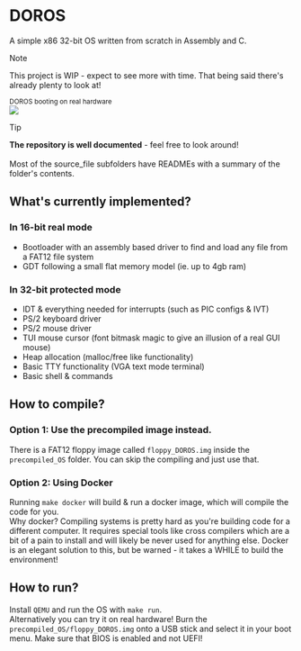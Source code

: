# DOROS
A simple x86 32-bit OS written from scratch in Assembly and C.
>[!NOTE]
This project is WIP - expect to see more with time. That being said there's already plenty to look at!

<sub> DOROS booting on real hardware </sub><br>
<img src="https://github.com/susikohmelo/DOROS/blob/main/readme_files/doros_boot.gif"/>

>[!TIP]
**The repository is well documented** - feel free to look around!<br><br>
Most of the source_file subfolders have READMEs with a summary of the folder's contents.<br>


## What's currently implemented?
### In 16-bit real mode
- Bootloader with an assembly based driver to find and load any file from a FAT12 file system
- GDT following a small flat memory model (ie. up to 4gb ram)
### In 32-bit protected mode
- IDT & everything needed for interrupts (such as PIC configs & IVT)
- PS/2 keyboard driver
- PS/2 mouse driver
- TUI mouse cursor (font bitmask magic to give an illusion of a real GUI mouse)
- Heap allocation (malloc/free like functionality)
- Basic TTY functionality (VGA text mode terminal)
- Basic shell & commands

## How to compile?

### Option 1: Use the precompiled image instead.
There is a FAT12 floppy image called `floppy_DOROS.img` inside the `precompiled_OS` folder. You can skip the compiling and just use that.

### Option 2: Using Docker
Running `make docker` will build & run a docker image, which will compile the code for you.<br>
Why docker? Compiling systems is pretty hard as you're building code for a different computer. It requires special tools like cross compilers which are a bit of a pain to install and will likely be never used for anything else. Docker is an elegant solution to this, but be warned - it takes a WHILE to build the environment!

## How to run?
Install `QEMU` and run the OS with `make run`.<br>
Alternatively you can try it on real hardware! Burn the `precompiled_OS/floppy_DOROS.img` onto a USB stick and
select it in your boot menu. Make sure that BIOS is enabled and not UEFI!


